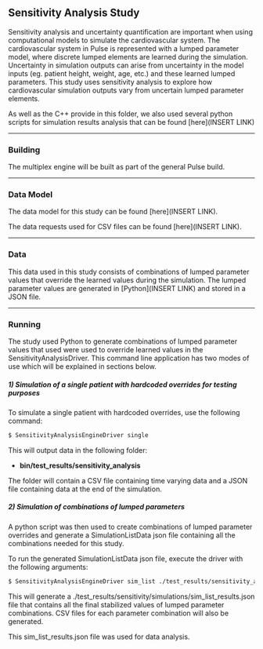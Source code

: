 ## Sensitivity Analysis Study

Sensitivity analysis and uncertainty quantification are important when using computational models to simulate the cardiovascular system.
The cardiovascular system in Pulse is represented with a lumped parameter model, where discrete lumped elements are learned during the simulation.
Uncertainty in simulation outputs can arise from uncertainty in the model inputs (eg. patient height, weight, age, etc.) and these learned lumped parameters.
This study uses sensitivity analysis to explore how cardiovascular simulation outputs vary from uncertain lumped parameter elements.

As well as the C++ provide in this folder, we also used several python scripts for simulation results analysis that can be found [here](INSERT LINK)

---

### Building

The multiplex engine will be built as part of the general Pulse build.

---

### Data Model

The data model for this study can be found [here](INSERT LINK).

The data requests used for CSV files can be found [here](INSERT LINK).

---

### Data

This data used in this study consists of combinations of lumped parameter values that override the learned values during the simulation.
The lumped parameter values are generated in [Python](INSERT LINK) and stored in a JSON file.

---

### Running

The study used Python to generate combinations of lumped parameter values that used were used to override learned values in the SensitivityAnalysisDriver.
This command line application has two modes of use which will be explained in sections below.
  
##### 1) Simulation of a single patient with hardcoded overrides for testing purposes

To simulate a single patient with hardcoded overrides, use the following command:

~~~~~~~~~~~~~~~~~~~~~~~~~~~~~~~~~~bash
$ SensitivityAnalysisEngineDriver single
~~~~~~~~~~~~~~~~~~~~~~~~~~~~~~~~~~~

This will output data in the following folder: 

  - <b>bin/test_results/sensitivity_analysis</b>
  
The folder will contain a CSV file containing time varying data and a JSON file containing data at the end of the simulation.

##### 2) Simulation of combinations of lumped parameters

A python script was then used to create combinations of lumped parameter overrides and generate a SimulationListData json file containing all the combinations needed for this study.

To run the generated SimulationListData json file, execute the driver with the following arguments:

~~~~~~~~~~~~~~~~~~~~~~~~~~~~~~~~~~bash
$ SensitivityAnalysisEngineDriver sim_list ./test_results/sensitivity_analysis/sim_list.json
~~~~~~~~~~~~~~~~~~~~~~~~~~~~~~~~~~~

This will generate a ./test_results/sensitivity/simulations/sim_list_results.json file that contains all the final stabilized values of lumped parameter combinations.
CSV files for each parameter combination will also be generated.

This sim_list_results.json file was used for data analysis.



